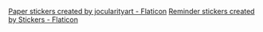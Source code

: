 <a href="https://www.flaticon.com/free-stickers/paper" title="paper stickers">Paper stickers created by jocularityart - Flaticon</a>
<a href="https://www.flaticon.com/free-stickers/reminder" title="reminder stickers">Reminder stickers created by Stickers - Flaticon</a>
